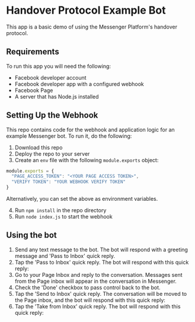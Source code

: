 # Handover Protocol Example Bot

This app is a basic demo of using the Messenger Platform's handover protocol.

## Requirements

To run this app you will need the following:

- Facebook developer account
- Facebook developer app with a configured webhook
- Facebook Page
- A server that has Node.js installed

## Setting Up the Webhook

This repo contains code for the webhook and application logic for an example Messenger bot. To run it, do the following:

1. Download this repo
2. Deploy the repo to your server
3. Create an `env` file with the following `module.exports` object:
``` js
module.exports = {
  "PAGE_ACCESS_TOKEN": "<YOUR PAGE ACCESS TOKEN>",  
  "VERIFY TOKEN": "YOUR WEBHOOK VERIFY TOKEN"
}  
```
Alternatively, you can set the above as environment variables.

4. Run `npm install` in the repo directory
5. Run `node index.js` to start the webhook

## Using the bot

1. Send any text message to the bot. The bot will respond with a greeting message and 'Pass to Inbox' quick reply.
2. Tap the 'Pass to Inbox' quick reply. The bot will respond with this quick reply:
3. Go to your Page Inbox and reply to the conversation. Messages sent from the Page inbox will appear in the conversation in Messenger.
4. Check the 'Done' checkbox to pass control back to the bot.
5. Tap the 'Send to Inbox' quick reply. The conversation will be moved to the Page inbox, and the bot will respond with this quick reply:
6. Tap the 'Take from Inbox' quick reply. The bot will respond with this quick reply:
